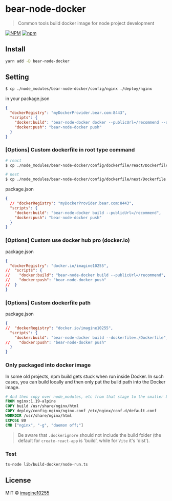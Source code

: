 # bear-node-docker

> Common tools build docker image for node project development

[![NPM](https://img.shields.io/npm/v/bear-node-docker.svg)](https://www.npmjs.com/package/bear-node-docker)
[![npm](https://img.shields.io/npm/dm/bear-node-docker.svg)](https://www.npmjs.com/package/bear-node-docker)


## Install

```bash
yarn add -D bear-node-docker
```



## Setting

```bash
$ cp ./node_modules/bear-node-docker/config/nginx ./deploy/nginx
```

in your package.json
```json
{
  "dockerRegistry": "myDockerProvider.bear.com:8443",
  "scripts": {
    "docker:build": "bear-node-docker docker --publicUrl=/recommend --dockerfile=./node_modules/bear-node-docker/config/dockerfile/react/Dockerfile",
    "docker:push": "bear-node-docker push"
  }
}
```

### [Options] Custom dockerfile in root type command
```bash
# react
$ cp ./node_modules/bear-node-docker/config/dockerfile/react/Dockerfile ./

# nest 
$ cp ./node_modules/bear-node-docker/config/dockerfile/nest/Dockerfile ./ 
```

package.json
```json
{
  // "dockerRegistry": "myDockerProvider.bear.com:8443",
  "scripts": {
    "docker:build": "bear-node-docker build --publicUrl=/recommend",
    "docker:push": "bear-node-docker push"
  }
}
```




### [Options] Custom use docker hub pro (docker.io)
package.json
```json
{
  "dockerRegistry": "docker.io/imagine10255",
//  "scripts": {
//    "docker:build": "bear-node-docker build --publicUrl=/recommend",
//    "docker:push": "bear-node-docker push"
//  }
}
```


### [Options] Custom dockerfile path
package.json
```json
{
//  "dockerRegistry": "docker.io/imagine10255",
  "scripts": {
    "docker:build": "bear-node-docker build --dockerfile=./Dockerfile",
//    "docker:push": "bear-node-docker push"
  }
}
```


### Only packaged into docker image

In some old projects, npm build gets stuck when run inside Docker. In such cases, you can build locally and then only put the build path into the Docker image.

```dockerfile
# And then copy over node_modules, etc from that stage to the smaller base image
FROM nginx:1.19-alpine
COPY build /usr/share/nginx/html
COPY deploy/config-nginx/nginx.conf /etc/nginx/conf.d/default.conf
WORKDIR /usr/share/nginx/html
EXPOSE 80
CMD ["nginx", "-g", "daemon off;"]
```

> Be aware that `.dockerignore` should not include the build folder (the default for `create-react-app` is 'build', while for `Vite` it's 'dist').


### Test

```bash
ts-node lib/build-docker/node-run.ts
```


## License

MIT © [imagine10255](https://github.com/imagine10255)
